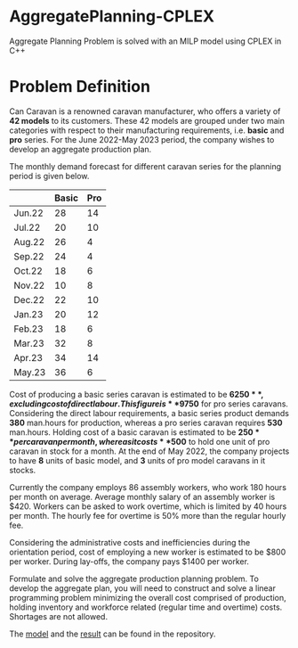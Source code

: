 # AggregatePlanning-CPLEX
Aggregate Planning Problem is solved with an MILP model using CPLEX in C++

# Problem Definition

Can Caravan is a renowned caravan manufacturer, who offers a variety of **42 models** to its
customers. These 42 models are grouped under two main categories with respect to their
manufacturing requirements, i.e. **basic** and **pro** series. For the June 2022-May 2023 period,
the company wishes to develop an aggregate production plan.

The monthly demand forecast for different caravan series for the planning period is given
below.

|         | **Basic** | **Pro** |
|---------|---------|-------|
| Jun.22  | 28      | 14    |
| Jul.22  | 20      | 10    |
| Aug.22  | 26      | 4     |
| Sep.22  | 24      | 4     |
| Oct.22  | 18      | 6     |
| Nov.22  | 10      | 8     |
| Dec.22  | 22      | 10    |
| Jan.23  | 20      | 12    |
| Feb.23  | 18      | 6     |
| Mar.23  | 32      | 8     |
| Apr.23  | 34      | 14    |
| May.23  | 36      | 6     |

Cost of producing a basic series caravan is estimated to be **$6250**, excluding cost of direct labour. This figure is **$9750** for pro series caravans. Considering the direct labour requirements, a basic series product demands **380** man.hours for production, whereas a pro series caravan requires **530** man.hours. Holding cost of a basic caravan is estimated to be **$250** per caravan per month, whereas it costs **$500** to hold one unit of pro caravan in stock for a month. At the end of May 2022, the company projects to have **8** units of basic model, and **3** units of pro model caravans in it stocks.

Currently the company employs 86 assembly workers, who work 180 hours per month on average. Average monthly salary of an assembly worker is $420. Workers can be asked to work overtime, which is limited by 40 hours per month. The hourly fee for overtime is 50% more than the regular hourly fee.

Considering the administrative costs and inefficiencies during the orientation period, cost of employing a new worker is estimated to be $800 per worker. During lay-offs, the company pays $1400 per worker.

Formulate and solve the aggregate production planning problem. To develop the aggregate plan, you will need to construct and solve a linear programming problem minimizing the overall cost comprised of production, holding inventory and
workforce related (regular time and overtime) costs. Shortages are not allowed.

The [model](https://github.com/karaee/AggregatePlanning-CPLEX/blob/main/model.lp) and the [result](https://github.com/karaee/AggregatePlanning-CPLEX/blob/main/result.txt) can be found in the repository.
